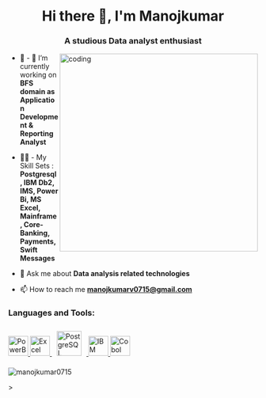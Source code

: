 <h1 align="center">Hi there 👋, I'm Manojkumar</h1>
<h3 align="center">A studious Data analyst enthusiast</h3>

<img align="right" alt="coding" width="400" src="https://i.pinimg.com/originals/54/e3/7d/54e37d8074ebcde1d96c77d7b2a7f310.gif">

- 🌱 - 🔭 I’m currently working on **BFS domain as Application Development & Reporting Analyst**

- 👨‍💻 -  My Skill Sets : **Postgresql, IBM Db2, IMS, Power Bi, MS Excel, Mainframe, Core-Banking, Payments, Swift Messages**

- 💬 Ask me about **Data analysis related technologies**

- 📫 How to reach me **manojkumarv0715@gmail.com**

<p align="left">
<h3 align="left">Languages and Tools:</h3>
<p align="left">    <a href="https://powerbi.microsoft.com/en-au/" target="_blank" rel="noreferrer"> <img src="https://logos-world.net/wp-content/uploads/2022/02/Microsoft-Power-BI-Symbol.png" alt="PowerBi" width="40" height="40"/> </a> 
    <a href="https://www.microsoft.com/en-in/microsoft-365/excel" target="_blank" rel="noreferrer"> <img src="https://cdn1.iconfinder.com/data/icons/famous-brand-apps/100/_-04-512.png" alt="Excel" width="40" height="40"/> </a>     <a href="https://www.postgresql.org/" target="_blank"><img style="margin: 10px" src="https://profilinator.rishav.dev/skills-assets/postgresql-original-wordmark.svg" alt="PostgreSQL" height="50 </a>     <a href="https://www.ibm.com/products/ims" target="_blank" rel="noreferrer"> <img src="https://github.com/Manojkumar0715/Manojkumar0715/assets/146093604/37cbec14-ae56-4915-92b6-4a810158249a" alt="IBM IMS" width="40" height="40"/> </a>     <a href="https://developer.ibm.com/languages/cobol/" target="_blank" rel="noreferrer"> <img src="https://github.com/Manojkumar0715/Manojkumar0715/assets/146093604/f1a01ac6-706f-4415-8124-dfab5c431e29" alt="Cobol" width="40" height="40"/> </a> </p>
    
<p><img align="center" src="https://github-readme-streak-stats.herokuapp.com/?user=manojkumar0715&" alt="manojkumar0715" /></p>>
